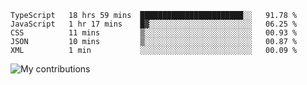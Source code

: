 <!--START_SECTION:waka-->
```text
TypeScript   18 hrs 59 mins  ███████████████████████░░   91.78 % 
JavaScript   1 hr 17 mins    █▓░░░░░░░░░░░░░░░░░░░░░░░   06.25 % 
CSS          11 mins         ▒░░░░░░░░░░░░░░░░░░░░░░░░   00.93 % 
JSON         10 mins         ▒░░░░░░░░░░░░░░░░░░░░░░░░   00.87 % 
XML          1 min           ░░░░░░░░░░░░░░░░░░░░░░░░░   00.09 % 
```
<!--END_SECTION:waka-->
<img src="https://github-readme-streak-stats.herokuapp.com/?user=pahas&theme=white" alt="My contributions" />
